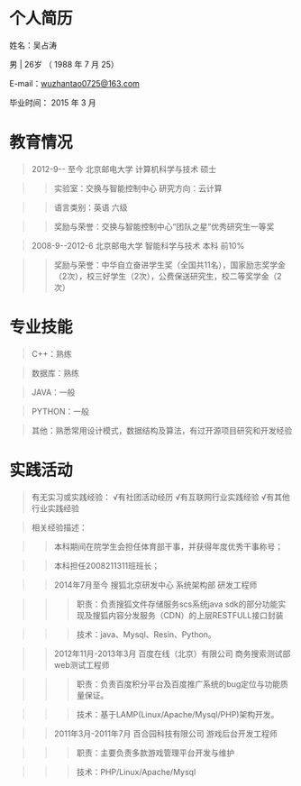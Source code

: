 个人简历
========
姓名：吴占涛

男 | 26岁 （ 1988 年 7 月 25）

E-mail：wuzhantao0725@163.com

毕业时间： 2015 年 3 月

教育情况
========
>2012-9-- 至今        北京邮电大学       计算机科学与技术      硕士

>>实验室：交换与智能控制中心        研究方向：云计算

>>语言类别：英语    六级

>>奖励与荣誉：交换与智能控制中心“团队之星”优秀研究生一等奖

>2008-9--2012-6       北京邮电大学        智能科学与技术        本科        前10%

>>奖励与荣誉：中华自立奋进学生奖（全国共11名），国家励志奖学金（2次），校三好学生（2次），公费保送研究生，校二等奖学金（2次）


专业技能
========
>C++：熟练

>数据库：熟练

>JAVA：一般

>PYTHON：一般

>其他：熟悉常用设计模式，数据结构及算法，有过开源项目研究和开发经验


实践活动
========
>有无实习或实践经验： √有社团活动经历  √有互联网行业实践经验  √有其他行业实践经验

>相关经验描述：

>>本科期间在院学生会担任体育部干事，并获得年度优秀干事称号；

>>本科担任2008211311班班长；

>>2014年7月至今 搜狐北京研发中心 系统架构部 研发工程师

>>>职责：负责搜狐文件存储服务scs系统java sdk的部分功能实现及搜狐内容分发服务（CDN）的上层RESTFULL接口封装

>>>技术：java、Mysql、Resin、Python。

>>2012年11月-2013年3月 百度在线（北京）有限公司 商务搜索测试部 web测试工程师

>>>职责：负责百度积分平台及百度推广系统的bug定位与功能质量保证。

>>>技术：基于LAMP(Linux/Apache/Mysql/PHP)架构开发。

>>2011年3月-2011年7月 百合园科技有限公司 游戏后台开发工程师

>>>职责：主要负责多款游戏管理平台开发与维护

>>>技术：PHP/Linux/Apache/Mysql
